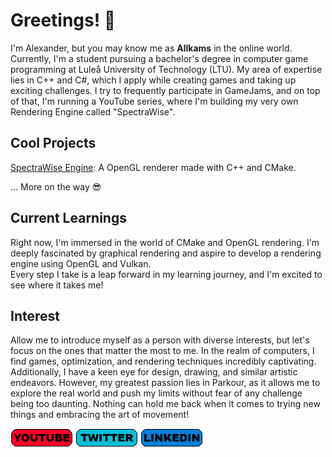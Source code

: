 # Greetings! 👋
I'm Alexander, but you may know me as **Allkams** in the online world. Currently, I'm a student pursuing a bachelor's degree in computer game programming at Luleå University of Technology (LTU). My area of expertise lies in C++ and C#, which I apply while creating games and taking up exciting challenges. I try to frequently participate in GameJams, and on top of that, I'm running a YouTube series, where I'm building my very own Rendering Engine called "SpectraWise".

## Cool Projects
[SpectraWise Engine](): A OpenGL renderer made with C++ and CMake.

... More on the way 😎

## Current Learnings
Right now, I'm immersed in the world of CMake and OpenGL rendering. I'm deeply fascinated by graphical rendering and aspire to develop a rendering engine using OpenGL and Vulkan.  
Every step I take is a leap forward in my learning journey, and I'm excited to see where it takes me!

## Interest 
Allow me to introduce myself as a person with diverse interests, but let's focus on the ones that matter the most to me. In the realm of computers, I find games, optimization, and rendering techniques incredibly captivating. Additionally, I have a keen eye for design, drawing, and similar artistic endeavors. However, my greatest passion lies in Parkour, as it allows me to explore the real world and push my limits without fear of any challenge being too daunting. Nothing can hold me back when it comes to trying new things and embracing the art of movement!

[![](https://github.com/Allkams/Allkams/blob/main/img/Youtube.png)](https://www.youtube.com/channel/UC3mUg0X1zrp-xnoNbtFm7bQ)
[![](https://github.com/Allkams/Allkams/blob/main/img/Twitter.png)](https://twitter.com/Allkams)
[![](https://github.com/Allkams/Allkams/blob/main/img/LinkedIn.png)](https://www.linkedin.com/in/alexander-marklund-95b0b821b/)
